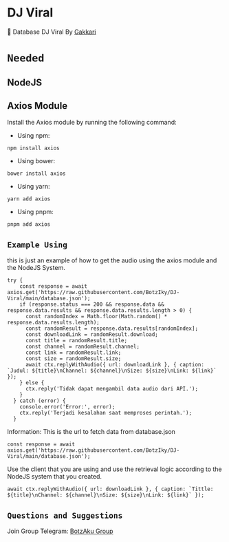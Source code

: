 # DJ Viral
📁 Database DJ Viral
By [Gakkari](https://t.me/Gakkari)

# ```Needed```
## NodeJS
## Axios Module
Install the Axios module by running the following command:
- Using npm:
```
npm install axios
```
- Using bower:
```
bower install axios
```
- Using yarn:
```
yarn add axios
```
- Using pnpm:
```
pnpm add axios
```
## ```Example Using```
this is just an example of how to get the audio using the axios module and the NodeJS System.
```
try {
    const response = await axios.get('https://raw.githubusercontent.com/BotzIky/DJ-Viral/main/database.json');
    if (response.status === 200 && response.data && response.data.results && response.data.results.length > 0) {
      const randomIndex = Math.floor(Math.random() * response.data.results.length);
      const randomResult = response.data.results[randomIndex];
      const downloadLink = randomResult.download;
      const title = randomResult.title;
      const channel = randomResult.channel;
      const link = randomResult.link;
      const size = randomResult.size;
      await ctx.replyWithAudio({ url: downloadLink }, { caption: `Judul: ${title}\nChannel: ${channel}\nSize: ${size}\nLink: ${link}` });
    } else {
      ctx.reply('Tidak dapat mengambil data audio dari API.');
    }
  } catch (error) {
    console.error('Error:', error);
    ctx.reply('Terjadi kesalahan saat memproses perintah.');
  }
```
Information: 
This is the url to fetch data from database.json
```
const response = await axios.get('https://raw.githubusercontent.com/BotzIky/DJ-Viral/main/database.json');
```
Use the client that you are using and use the retrieval logic according to the NodeJS system that you created.
```
await ctx.replyWithAudio({ url: downloadLink }, { caption: `Tittle: ${title}\nChannel: ${channel}\nSize: ${size}\nLink: ${link}` });
```
## ```Questions and Suggestions```
Join Group Telegram: [BotzAku Group](https://t.me/Botz_Aku)
